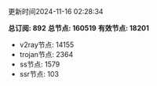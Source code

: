 更新时间2024-11-16 02:28:34

**总订阅: 892**
**总节点: 160519**
**有效节点: 18201**
- v2ray节点: 14155
- trojan节点: 2364
- ss节点: 1579
- ssr节点: 103

